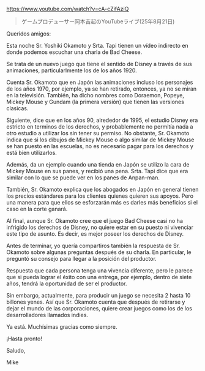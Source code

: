https://www.youtube.com/watch?v=cA-cZifAziQ

> ゲームプロデューサー岡本吉起のYouTubeライブ(25年8月21日)

Queridos amigos:

Esta noche Sr. Yoshiki Okamoto y Srta. Tapi tienen un vídeo indirecto en donde podemos escuchar una charla de Bad Cheese.

Se trata de un nuevo juego que tiene el sentido de Disney a través de sus animaciones, particularlmente los de los años 1920.

Cuenta Sr. Okamoto que en Japón las animaciones incluso los personajes de los años 1970, por ejemplo, ya se han retirado, entonces, ya no se miran en la televisión. También, ha dicho nombres como Doraemon, Popeye, Mickey Mouse y Gundam (la primera versión) que tienen las versiones clasicas.

Siguiente, dice que en los años 90, alrededor de 1995, el estudio Disney era estricto en terminos de los derechos, y probablemente no permitía nada a otro estudio a utilizar los sin tener su permiso. No obstante, Sr. Okamoto indica que si los dibujos de Mickey Mouse o algo similar de Mickey Mouse se han puesto en las escuelas, no es necesario pagar para los derechos y está bien utilizarlos.

Además, da un ejemplo cuando una tienda en Japón se utilizo la cara de Mickey Mouse en sus panes, y recibió una pena. Srta. Tapi dice que era similar con lo que se puede ver en los panes de Anpan-man.

También, Sr. Okamoto explica que los abogados en Japón en general tienen los precios estándares para los clientes quienes quieren sus apoyos. Pero una manera para que ellos se esforzarán más es darles más beneficios si el caso en la corte ganará.

Al final, aunque Sr. Okamoto cree que el juego Bad Cheese casi no ha infrigido los derechos de Disney, no quiere estar en su puesto ni vivenciar este tipo de asunto. Es decir, es mejor poseer los derechos de Disney.

Antes de terminar, yo quería compartiros también la respuesta de Sr. Okamoto sobre algunas preguntas después de su charla. En particular, le preguntó su consejo para llegar a la posición del productor.

Respuesta que cada persona tenga una vivencia diferente, pero le parece que si pueda lograr el éxito con una entrega, por ejemplo, dentro de siete años, tendrá la oportunidad de ser el productor. 

Sin embargo, actualmente, para producir un juego se necesita 2 hasta 10 billones yenes. Así que Sr. Okamoto cuenta que después de retirarse y dejar el mundo de las corporaciones, quiere crear juegos como los de los desarrolladores llamados indies.

Ya está. Muchísimas gracias como siempre.

¡Hasta pronto!

Saludo,

Mike

